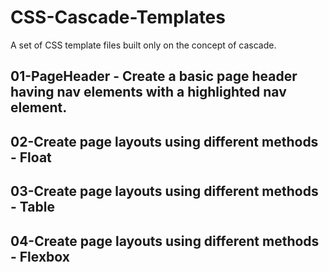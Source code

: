 # CSS-Cascade-Templates
A set of CSS template files built only on the concept of cascade.

## 01-PageHeader - Create a basic page header having nav elements with a highlighted nav element.

## 02-Create page layouts using different methods - Float

## 03-Create page layouts using different methods - Table 

## 04-Create page layouts using different methods - Flexbox
